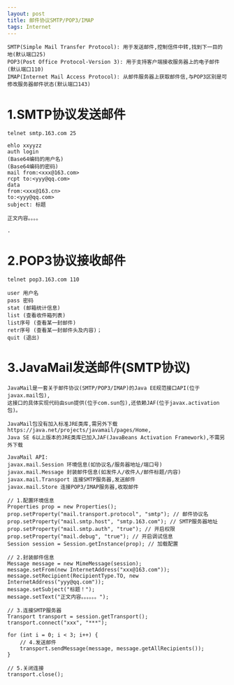 ```yaml
---
layout: post
title: 邮件协议SMTP/POP3/IMAP
tags: Internet
---
```

	SMTP(Simple Mail Transfer Protocol): 用于发送邮件,控制信件中转,找到下一目的地(默认端口25)
	POP3(Post Office Protocol-Version 3): 用于支持客户端接收服务器上的电子邮件(默认端口110)
	IMAP(Internet Mail Access Protocol): 从邮件服务器上获取邮件信,与POP3区别是可修改服务器邮件状态(默认端口143)

# 1.SMTP协议发送邮件
	telnet smtp.163.com 25

	ehlo xxyyzz
	auth login
	(Base64编码的用户名)
	(Base64编码的密码)
	mail from:<xxx@163.com>
	rcpt to:<yyy@qq.com>
	data
	from:<xxx@163.cn>
	to:<yyy@qq.com>
	subject: 标题

	正文内容。。。。

	.

# 2.POP3协议接收邮件
	telnet pop3.163.com 110
	
	user 用户名
	pass 密码
	stat (邮箱统计信息)
	list (查看收件箱列表)
	list序号 (查看某一封邮件)
	retr序号 (查看某一封邮件头及内容)；
	quit (退出)

# 3.JavaMail发送邮件(SMTP协议)
	JavaMail是一套关于邮件协议(SMTP/POP3/IMAP)的Java EE规范接口API(位于javax.mail包),
	这接口的具体实现代码由sun提供(位于com.sun包),还依赖JAF(位于javax.activation包)。
	
	JavaMail包没有加入标准JRE类库,需另外下载https://java.net/projects/javamail/pages/Home,
	Java SE 6以上版本的JRE类库已加入JAF(JavaBeans Activation Framework),不需另外下载
	
	JavaMail API:
	javax.mail.Session 环境信息(如协议名/服务器地址/端口号)
	javax.mail.Message 封装邮件信息(如发件人/收件人/邮件标题/内容)
	javax.mail.Transport 连接SMTP服务器,发送邮件  
	javax.mail.Store 连接POP3/IMAP服务器,收取邮件
	
	// 1.配置环境信息
	Properties prop = new Properties();
	prop.setProperty("mail.transport.protocol", "smtp"); // 邮件协议名
	prop.setProperty("mail.smtp.host", "smtp.163.com"); // SMTP服务器地址
	prop.setProperty("mail.smtp.auth", "true"); // 开启权限
	prop.setProperty("mail.debug", "true"); // 开启调试信息
	Session session = Session.getInstance(prop); // 加载配置

	// 2.封装邮件信息
	Message message = new MimeMessage(session);
	message.setFrom(new InternetAddress("xxx@163.com"));
	message.setRecipient(RecipientType.TO, new InternetAddress("yyy@qq.com"));
	message.setSubject("标题！");
	message.setText("正文内容。。。。。。");

	// 3.连接SMTP服务器
	Transport transport = session.getTransport();
	transport.connect("xxx", "***");

	for (int i = 0; i < 3; i++) {
		// 4.发送邮件
		transport.sendMessage(message, message.getAllRecipients());
	}
	
	// 5.关闭连接
	transport.close();